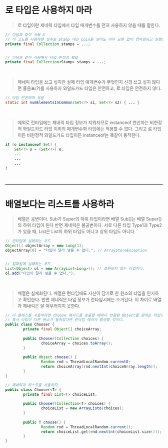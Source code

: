 # 로 타입은 사용하지 마라

> 로 타입이란 제네릭 타입에서 타입 매개변수를 전혀 사용하지 않을 때를 말한다.

```java
// 다음과 같이 사용 X
// 이 코드를 사용하면 실수로 Stamp 대신 Coin을 넣어도 아무 오류 없이 컴파일되고 실행된다
private final Collection stamps = ...;


// 다음과 같이 사용해서 타입 안정성 확보
private final Collection<Stamp> stamps = ...;
```

<br>

> 제네릭 타입을 쓰고 싶지만 실제 타입 매개변수가 무엇인지 신경 쓰고 싶지 않다면 물음표(?)를 사용하자
> 와일드카드 타입은 안전하고, 로 타입은 안전하지 않다.

```java
// 타입 안전하며 유용
static int numElementsInCommon(Set<?> si, Set<?> s2) { ... }
```

<br>

> 예외로 런타임에는 제네릭 타입 정보가 지워지므로 instanceof 연산자는 비한정적 와일드카드 타입 이외의 매개변수화 타입에는 적용할 수 없다.
> 그리고 로 타입이든 비한정적 와일드카드 타입이든 instanceof는 똑같이 동작한다.

```java
if (o instanceof Set) {
    Set<?> s = (Set<?>) o;
    ...
    ...
    ...
}

```


<br>
<hr>


# 배열보다는 리스트를 사용하라

> 배열은 공변이다. 
> Sub가 Super의 하위 타입이라면 배열 Sub[]는 배열 Super[]의 하위 타입이 된다
> 반면 제네릭은 불공변이다.
> 서로 다른 타입 Type1과 Type2가 있을 때, List<Type1>은 List<Type2>의 하위 타입도 아니고 상위 타입도 아니다

```java
// 런타임에 실패하는 코드
Object[] objectArray = new Long[1];
objectArray[0] = "타입이 달라 넣을 수 없다."; // ArrayStoreException


// 컴파일에 실패하는 코드
List<Object> ol = new ArrayList<Long>(); // 호환되지 않는 타입이다.
ol.add("타입이 달라 넣을 수 없다.");
```

<br>
  
> 배열은 실체화된다.
> 배열은 런타임에도 자신이 담기로 한 원소의 타입을 인지하고 확인한다.
> 반면 제네릭은 타입 정보가 런타임시에는 소거된다.
> 이 차이로 배열과 제네릭은 잘 어우러지지 못한다.
    
```java
// 이 클래스를 사용하려면 choose 메서드를 호출할 때마다 반환된 Object를 원하는 타입으로 형변환해야 한다.
// 혹시 타입이 다른 원소가 들어있다면 런타임 에러가 발생할 것이다.
public class Chooser {
        private final Object[] choiceArray;
        
        public Chooser(Collection choices) { 
                choiceArray = choices.toArray();
        }
    
        public Object choose() {
                Random rnd = ThreadLocalRandom.currentO;
                return choiceArray[rnd.nextInt(choiceArray.length)];
        } 
}    
```
    
```java
// 제네릭과 리스트를 사용하자
public class Chooser<T> {
        private final List<T> choiceList;
        
        public Chooser(Collection<T> choices) { 
                choiceList = new ArrayListo(choices);
        }
    
        public T choose() {
                Random rnd = ThreadLocalRandom.current();
                return choiceList.get(rnd.nextlnt(choiceList.size()));
        } 
}        
```
    





























